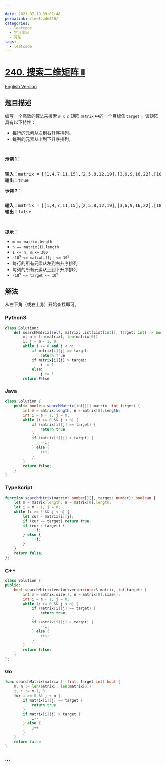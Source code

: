 ```yaml
---

date: 2021-07-19 09:02:48
permalink: /leetcode240/
categories:
  - leetcode
  - 学习笔记
  - 算法  
tags:
  - leetcode
---
```

# [240. 搜索二维矩阵 II](https://leetcode-cn.com/problems/search-a-2d-matrix-ii)

[English Version](https://github.com/doocs/leetcode/blob/main/solution/0200-0299/0240.Search%20a%202D%20Matrix%20II/README_EN.md)

## 题目描述

<!-- 这里写题目描述 -->

<p>编写一个高效的算法来搜索 <code><em>m</em> x <em>n</em></code> 矩阵 <code>matrix</code> 中的一个目标值 <code>target</code> 。该矩阵具有以下特性：</p>

<ul>
	<li>每行的元素从左到右升序排列。</li>
	<li>每列的元素从上到下升序排列。</li>
</ul>

<p> </p>

<p><b>示例 1：</b></p>
<img alt="" src="https://cdn.jsdelivr.net/gh/doocs/leetcode@main/solution/0200-0299/0240.Search%20a%202D%20Matrix%20II/images/searchgrid2.jpg" />
<pre>
<b>输入：</b>matrix = [[1,4,7,11,15],[2,5,8,12,19],[3,6,9,16,22],[10,13,14,17,24],[18,21,23,26,30]], target = 5
<b>输出：</b>true
</pre>

<p><b>示例 2：</b></p>
<img alt="" src="https://cdn.jsdelivr.net/gh/doocs/leetcode@main/solution/0200-0299/0240.Search%20a%202D%20Matrix%20II/images/searchgrid.jpg" />
<pre>
<b>输入：</b>matrix = [[1,4,7,11,15],[2,5,8,12,19],[3,6,9,16,22],[10,13,14,17,24],[18,21,23,26,30]], target = 20
<b>输出：</b>false
</pre>

<p> </p>

<p><strong>提示：</strong></p>

<ul>
	<li><code>m == matrix.length</code></li>
	<li><code>n == matrix[i].length</code></li>
	<li><code>1 <= n, m <= 300</code></li>
	<li><code>-10<sup>9</sup> <= matix[i][j] <= 10<sup>9</sup></code></li>
	<li>每行的所有元素从左到右升序排列</li>
	<li>每列的所有元素从上到下升序排列</li>
	<li><code>-10<sup>9</sup> <= target <= 10<sup>9</sup></code></li>
</ul>


## 解法

<!-- 这里可写通用的实现逻辑 -->

从左下角（或右上角）开始查找即可。

<!-- tabs:start -->

### **Python3**

<!-- 这里可写当前语言的特殊实现逻辑 -->

```python
class Solution:
    def searchMatrix(self, matrix: List[List[int]], target: int) -> bool:
        m, n = len(matrix), len(matrix[0])
        i, j = m - 1, 0
        while i >= 0 and j < n:
            if matrix[i][j] == target:
                return True
            if matrix[i][j] > target:
                i -= 1
            else:
                j += 1
        return False
```

### **Java**

<!-- 这里可写当前语言的特殊实现逻辑 -->

```java
class Solution {
    public boolean searchMatrix(int[][] matrix, int target) {
        int m = matrix.length, n = matrix[0].length;
        int i = m - 1, j = 0;
        while (i >= 0 && j < n) {
            if (matrix[i][j] == target) {
                return true;
            }
            if (matrix[i][j] > target) {
                --i;
            } else {
                ++j;
            }
        }
        return false;
    }
}
```

### **TypeScript**

```ts
function searchMatrix(matrix: number[][], target: number): boolean {
    let m = matrix.length, n = matrix[0].length;
    let i = m - 1, j = 0;
    while (i >= 0 && j < n) {
        let cur = matrix[i][j];
        if (cur == target) return true;
        if (cur > target) {
            --i;
        } else {
            ++j;
        }
    }
    return false;
};
```

### **C++**

```cpp
class Solution {
public:
    bool searchMatrix(vector<vector<int>>& matrix, int target) {
        int m = matrix.size(), n = matrix[0].size();
        int i = m - 1, j = 0;
        while (i >= 0 && j < n) {
            if (matrix[i][j] == target) {
                return true;
            }
            if (matrix[i][j] > target) {
                --i;
            } else {
                ++j;
            }
        }
        return false;
    }
};
```

### **Go**

```go
func searchMatrix(matrix [][]int, target int) bool {
	m, n := len(matrix), len(matrix[0])
	i, j := m-1, 0
	for i >= 0 && j < n {
		if matrix[i][j] == target {
			return true
		}
		if matrix[i][j] > target {
			i--
		} else {
			j++
		}
	}
	return false
}
```

### **...**

```

```

<!-- tabs:end -->
